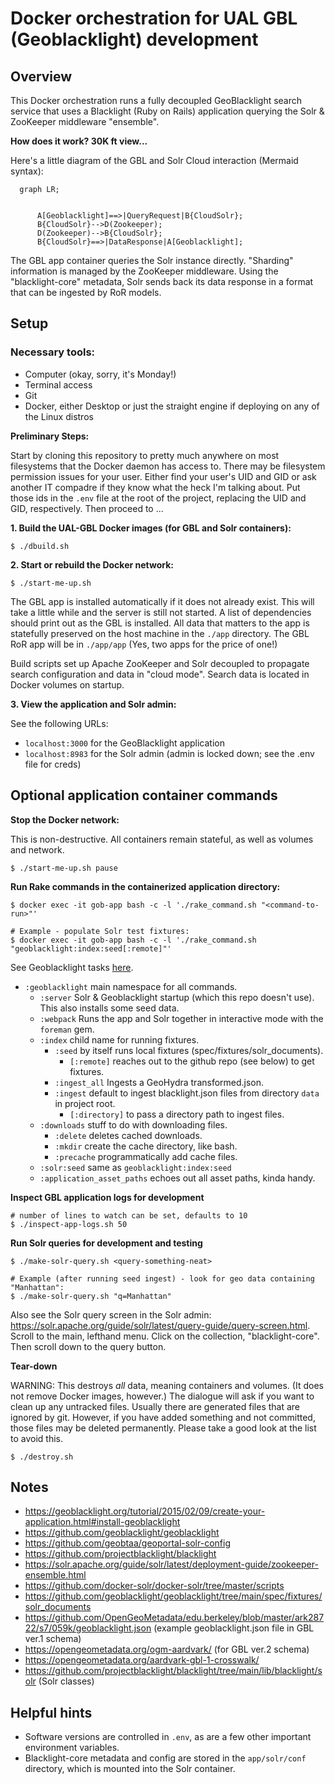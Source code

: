 # Docker orchestration for UAL GBL (Geoblacklight) development

## Overview

This Docker orchestration runs a fully decoupled GeoBlacklight search service that uses a Blacklight (Ruby on Rails) application querying the Solr & ZooKeeper middleware "ensemble".

**How does it work? 30K ft view...**

Here's a little diagram of the GBL and Solr Cloud interaction (Mermaid syntax):

```mermaid
  graph LR;
      
      
      A[Geoblacklight]==>|QueryRequest|B{CloudSolr};
      B{CloudSolr}-->D(Zookeeper);
      D(Zookeeper)-->B{CloudSolr};
      B{CloudSolr}==>|DataResponse|A[Geoblacklight];
```

 The GBL app container queries the Solr instance directly. "Sharding" information is managed by the ZooKeeper middleware. Using the "blacklight-core" metadata, Solr sends back its data response in a format that can be ingested by RoR models. 

## Setup

### Necessary tools:

  - Computer (okay, sorry, it's Monday!)
  - Terminal access
  - Git
  - Docker, either Desktop or just the straight engine if deploying on any of the Linux distros

**Preliminary Steps:**

Start by cloning this repository to pretty much anywhere on most filesystems that the Docker daemon has access to. There may be filesystem permission issues for your user. Either find your user's UID and GID or ask another IT compadre if they know what the heck I'm talking about. Put those ids in the `.env` file at the root of the project, replacing the UID and GID, respectively. Then proceed to ...

**1. Build the UAL-GBL Docker images (for GBL and Solr containers):**

```shell
$ ./dbuild.sh
```

**2. Start or rebuild the Docker network:**

```shell
$ ./start-me-up.sh
```

The GBL app is installed automatically if it does not already exist. This will take a little while and the server is still not started. A list of dependencies should print out as the GBL is installed. All data that matters to the app is statefully preserved on the host machine in the `./app` directory. The GBL RoR app will be in `./app/app` (Yes, two apps for the price of one!)

Build scripts set up Apache ZooKeeper and Solr decoupled to propagate search configuration and data in "cloud mode". Search data is located in Docker volumes on startup.

**3. View the application and Solr admin:**

See the following URLs:

* `localhost:3000` for the GeoBlacklight application
* `localhost:8983` for the Solr admin (admin is locked down; see the .env file for creds)

## Optional application container commands

**Stop the Docker network:**

This is non-destructive. All containers remain stateful, as well as volumes and network.

```shell
$ ./start-me-up.sh pause
```

**Run Rake commands in the containerized application directory:**

```shell
$ docker exec -it gob-app bash -c -l './rake_command.sh "<command-to-run>"'

# Example - populate Solr test fixtures:
$ docker exec -it gob-app bash -c -l './rake_command.sh "geoblacklight:index:seed[:remote]"'
```

See Geoblacklight tasks [here](https://github.com/geoblacklight/geoblacklight/blob/main/lib/tasks/geoblacklight.rake).

- `:geoblacklight` main namespace for all commands.
  - `:server` Solr & Geoblacklight startup (which this repo doesn't use). This also installs some seed data.
  - `:webpack` Runs the app and Solr together in interactive mode with the `foreman` gem.
  - `:index` child name for running fixtures.
    - `:seed` by itself runs local fixtures (spec/fixtures/solr_documents).
      - `[:remote]` reaches out to the github repo (see below) to get fixtures.
    - `:ingest_all` Ingests a GeoHydra transformed.json.
    - `:ingest` default to ingest blacklight.json files from directory `data` in project root.
      - `[:directory]` to pass a directory path to ingest files.
  - `:downloads` stuff to do with downloading files.
    - `:delete` deletes cached downloads.
    - `:mkdir` create the cache directory, like bash.
    - `:precache` programmatically add cache files.
  - `:solr:seed` same as `geoblacklight:index:seed`
  - `:application_asset_paths` echoes out all asset paths, kinda handy.

**Inspect GBL application logs for development**

```shell
# number of lines to watch can be set, defaults to 10
$ ./inspect-app-logs.sh 50
```

**Run Solr queries for development and testing**

```shell
$ ./make-solr-query.sh <query-something-neat>

# Example (after running seed ingest) - look for geo data containing "Manhattan":
$ ./make-solr-query.sh "q=Manhattan"
```

Also see the Solr query screen in the Solr admin: https://solr.apache.org/guide/solr/latest/query-guide/query-screen.html. Scroll to the main, lefthand menu. Click on the collection, "blacklight-core". Then scroll down to the query button.

**Tear-down**

WARNING: This destroys _all_ data, meaning containers and volumes. (It does not remove Docker images, however.) The dialogue will ask if you want to clean up any untracked files. Usually there are generated files that are ignored by git. However, if you have added something and not committed, those files may be deleted permanently. Please take a good look at the list to avoid this.

```shell
$ ./destroy.sh
```

## Notes

* https://geoblacklight.org/tutorial/2015/02/09/create-your-application.html#install-geoblacklight
* https://github.com/geoblacklight/geoblacklight
* https://github.com/geobtaa/geoportal-solr-config
* https://github.com/projectblacklight/blacklight
* https://solr.apache.org/guide/solr/latest/deployment-guide/zookeeper-ensemble.html
* https://github.com/docker-solr/docker-solr/tree/master/scripts
* https://github.com/geoblacklight/geoblacklight/tree/main/spec/fixtures/solr_documents
* https://github.com/OpenGeoMetadata/edu.berkeley/blob/master/ark28722/s7/059k/geoblacklight.json (example geoblacklight.json file in GBL ver.1 schema)
* https://opengeometadata.org/ogm-aardvark/ (for GBL ver.2 schema)
* https://opengeometadata.org/aardvark-gbl-1-crosswalk/
* https://github.com/projectblacklight/blacklight/tree/main/lib/blacklight/solr (Solr classes)

## Helpful hints

* Software versions are controlled in `.env`, as are a few other important environment variables.
* Blacklight-core metadata and config are stored in the `app/solr/conf` directory, which is mounted into the Solr container.

